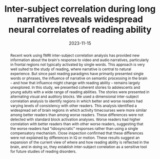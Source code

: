 ---
title: "Inter-subject correlation during long narratives reveals widespread neural correlates of reading ability"

date: 2023-11-15
authors_string: David Jangraw, Emily Finn, Peter Bandettini, Nicole Landi, Haorui Sun, Fumiko Hoeft, Gang Chen, Kenneth Pugh, Peter Molfese
authors:
   - David Jangraw
   - Emily Finn
   - Peter Bandettini
   - Nicole Landi
   - Haorui Sun
   - Fumiko Hoeft
   - Gang Chen
   - Kenneth Pugh
   - Peter Molfese
author_ids:
   - david_jangraw
   - emily_finn
   - peter_bandettini
   - peter_molfese
journal: 'NeuroImage'
volume: 282.0
issue: 
pages: 120390
book_title: ''
publisher: ''
isbn: 
abstract: 'Recent work using fMRI inter-subject correlation analysis has provided new information about the brain&apos;s response to video and audio narratives, particularly in frontal regions not typically activated by single words. This approach is very well suited to the study of reading, where narrative is central to natural experience. But since past reading paradigms have primarily presented single words or phrases, the influence of narrative on semantic processing in the brain – and how that influence might change with reading ability – remains largely unexplored. In this study, we presented coherent stories to adolescents and young adults with a wide range of reading abilities. The stories were presented in alternating visual and auditory blocks. We used a dimensional inter-subject correlation analysis to identify regions in which better and worse readers had varying levels of consistency with other readers. This analysis identified a widespread set of brain regions in which activity timecourses were more similar among better readers than among worse readers. These differences were not detected with standard block activation analyses. Worse readers had higher correlation with better readers than with other worse readers, suggesting that the worse readers had “idiosyncratic” responses rather than using a single compensatory mechanism. Close inspection confirmed that these differences were not explained by differences in IQ or motion. These results suggest an expansion of the current view of where and how reading ability is reflected in the brain, and in doing so, they establish inter-subject correlation as a sensitive tool for future studies of reading disorders.'
project_id: 
paper_url: https://www.sciencedirect.com/science/article/pii/S1053811923005414?via%3Dihub
doi: 10.1016/j.neuroimage.2023.120390
data_loc: 'https://osf.io/qk5yd/'
code_loc: 'https://github.com/djangraw/ReadingAbilityIsc'
file: '/assets/publications/'
file_name: ''
type: journal_article
layout: publication 
---